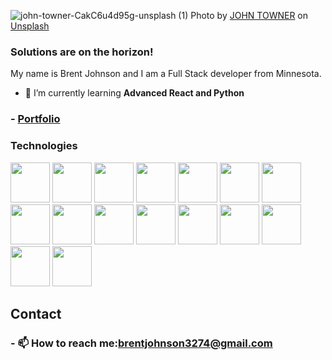 ![john-towner-CakC6u4d95g-unsplash (1)](https://user-images.githubusercontent.com/115671558/228580802-b886c165-2ea6-45d4-892d-6989f621460f.png)
Photo by <a href="https://unsplash.com/@heytowner?utm_source=unsplash&utm_medium=referral&utm_content=creditCopyText">JOHN TOWNER</a> on <a href="https://unsplash.com/photos/CakC6u4d95g?utm_source=unsplash&utm_medium=referral&utm_content=creditCopyText">Unsplash</a>
  
### Solutions are on the horizon!

My name is Brent Johnson and I am a Full Stack developer from Minnesota.
- 🌱 I’m currently learning **Advanced React and Python**

### - [Portfolio](https://devbrent3274.github.io/react-portfolio/)

### Technologies
<p align="left"> 
<img src="https://cdn.jsdelivr.net/gh/devicons/devicon/icons/html5/html5-original-wordmark.svg" width="63" height="64" />
<img src="https://cdn.jsdelivr.net/gh/devicons/devicon/icons/javascript/javascript-original.svg" width="63" height="64" />
<img src="https://cdn.jsdelivr.net/gh/devicons/devicon/icons/css3/css3-original-wordmark.svg" width="63" height="64" />
<img src="https://cdn.jsdelivr.net/gh/devicons/devicon/icons/git/git-original.svg" width="63" height="64" />
<img src="https://cdn.jsdelivr.net/gh/devicons/devicon/icons/github/github-original.svg" width="63" height="64" />
<img src="https://cdn.jsdelivr.net/gh/devicons/devicon/icons/jquery/jquery-original-wordmark.svg" width="63" height="64" />
<img src="https://cdn.jsdelivr.net/gh/devicons/devicon/icons/vscode/vscode-original.svg" width="63" height="64" />
<img src="https://cdn.jsdelivr.net/gh/devicons/devicon/icons/mongodb/mongodb-original-wordmark.svg" width="63" height="64" />
<img src="https://cdn.jsdelivr.net/gh/devicons/devicon/icons/bootstrap/bootstrap-original-wordmark.svg" width="63" height="64" />
<img src="https://cdn.jsdelivr.net/gh/devicons/devicon/icons/mysql/mysql-original.svg" width="63" height="64" />
<img src="https://cdn.jsdelivr.net/gh/devicons/devicon/icons/graphql/graphql-plain-wordmark.svg" width="63" height="64" />
<img src="https://cdn.jsdelivr.net/gh/devicons/devicon/icons/heroku/heroku-plain-wordmark.svg" width="63" height="64" />
<img src="https://cdn.jsdelivr.net/gh/devicons/devicon/icons/nodejs/nodejs-original.svg" width="63" height="64" />
<img src="https://cdn.jsdelivr.net/gh/devicons/devicon/icons/express/express-original.svg" width="63" height="64" />
<img src="https://cdn.jsdelivr.net/gh/devicons/devicon/icons/react/react-original-wordmark.svg" width="63" height="64" />
<img src="https://cdn.jsdelivr.net/gh/devicons/devicon/icons/typescript/typescript-original.svg" width="63" height="64" />
                                                                                    
          
</p>         

## Contact

### - 📫 How to reach me:<brentjohnson3274@gmail.com>
<!--
**DevBrent3274/DevBrent3274** is a ✨ _special_ ✨ repository because its `README.md` (this file) appears on your GitHub profile.

Here are some ideas to get you started:

- 🔭 I’m currently working on ...
- 🌱 I’m currently learning ...
- 👯 I’m looking to collaborate on ...
- 🤔 I’m looking for help with ...
- 💬 Ask me about ...
- 📫 How to reach me: ...
- 😄 Pronouns: ...
- ⚡ Fun fact: ...
-->
